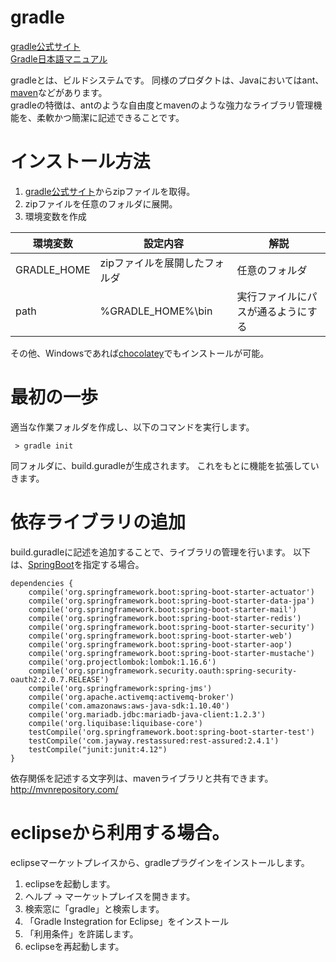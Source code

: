 # gradle

[gradle公式サイト](http://gradle.org/)  
[Gradle日本語マニュアル](http://gradle.monochromeroad.com/docs/)

gradleとは、ビルドシステムです。
同様のプロダクトは、Javaにおいてはant、[maven](https://github.com/snjxnksm/practice/wiki/maven)などがあります。  
gradleの特徴は、antのような自由度とmavenのような強力なライブラリ管理機能を、柔軟かつ簡潔に記述できることです。


# インストール方法

1. [gradle公式サイト](http://gradle.org/)からzipファイルを取得。
2. zipファイルを任意のフォルダに展開。  
3. 環境変数を作成  

|環境変数|設定内容|解説|
|---|--|---|
|GRADLE_HOME|zipファイルを展開したフォルダ|任意のフォルダ|
|path|%GRADLE_HOME%\bin|実行ファイルにパスが通るようにする|

その他、Windowsであれば[chocolatey](https://github.com/snjxnksm/practice/wiki/Chocolatey)でもインストールが可能。  

# 最初の一歩

適当な作業フォルダを作成し、以下のコマンドを実行します。
```
 > gradle init
```
同フォルダに、build.guradleが生成されます。
これをもとに機能を拡張していきます。

# 依存ライブラリの追加

build.guradleに記述を追加することで、ライブラリの管理を行います。
以下は、[SpringBoot](../springboot/readme.md)を指定する場合。
```
dependencies {
    compile('org.springframework.boot:spring-boot-starter-actuator')
    compile('org.springframework.boot:spring-boot-starter-data-jpa')
    compile('org.springframework.boot:spring-boot-starter-mail')
    compile('org.springframework.boot:spring-boot-starter-redis')
    compile('org.springframework.boot:spring-boot-starter-security')
    compile('org.springframework.boot:spring-boot-starter-web')
    compile('org.springframework.boot:spring-boot-starter-aop')
    compile('org.springframework.boot:spring-boot-starter-mustache')
    compile('org.projectlombok:lombok:1.16.6')
    compile('org.springframework.security.oauth:spring-security-oauth2:2.0.7.RELEASE')
    compile('org.springframework:spring-jms')
    compile('org.apache.activemq:activemq-broker')
    compile('com.amazonaws:aws-java-sdk:1.10.40')
    compile('org.mariadb.jdbc:mariadb-java-client:1.2.3')
    compile('org.liquibase:liquibase-core')
    testCompile('org.springframework.boot:spring-boot-starter-test')
    testCompile('com.jayway.restassured:rest-assured:2.4.1')
    testCompile("junit:junit:4.12")
}
```
依存関係を記述する文字列は、mavenライブラリと共有できます。
http://mvnrepository.com/


# eclipseから利用する場合。

eclipseマーケットプレイスから、gradleプラグインをインストールします。

1. eclipseを起動します。
2. ヘルプ → マーケットプレイスを開きます。
3. 検索窓に「gradle」と検索します。
4. 「Gradle Instegration for Eclipse」をインストール
5. 「利用条件」を許諾します。
6. eclipseを再起動します。
